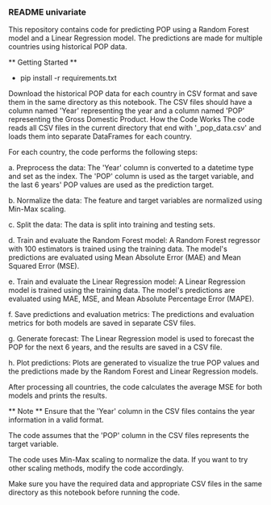 ### README univariate
This repository contains code for predicting POP using a Random Forest model and a Linear Regression model. The predictions are made for multiple countries using historical POP data.

** Getting Started **
- pip install -r requirements.txt

Download the historical POP data for each country in CSV format and save them in the same directory as this notebook. The CSV files should have a column named 'Year' representing the year and a column named 'POP' representing the Gross Domestic Product.
How the Code Works
The code reads all CSV files in the current directory that end with '_pop_data.csv' and loads them into separate DataFrames for each country.

For each country, the code performs the following steps:

a. Preprocess the data: The 'Year' column is converted to a datetime type and set as the index. The 'POP' column is used as the target variable, and the last 6 years' POP values are used as the prediction target.

b. Normalize the data: The feature and target variables are normalized using Min-Max scaling.

c. Split the data: The data is split into training and testing sets.

d. Train and evaluate the Random Forest model: A Random Forest regressor with 100 estimators is trained using the training data. The model's predictions are evaluated using Mean Absolute Error (MAE) and Mean Squared Error (MSE).

e. Train and evaluate the Linear Regression model: A Linear Regression model is trained using the training data. The model's predictions are evaluated using MAE, MSE, and Mean Absolute Percentage Error (MAPE).

f. Save predictions and evaluation metrics: The predictions and evaluation metrics for both models are saved in separate CSV files.

g. Generate forecast: The Linear Regression model is used to forecast the POP for the next 6 years, and the results are saved in a CSV file.

h. Plot predictions: Plots are generated to visualize the true POP values and the predictions made by the Random Forest and Linear Regression models.

After processing all countries, the code calculates the average MSE for both models and prints the results.

** Note **
Ensure that the 'Year' column in the CSV files contains the year information in a valid format.

The code assumes that the 'POP' column in the CSV files represents the target variable.

The code uses Min-Max scaling to normalize the data. If you want to try other scaling methods, modify the code accordingly.

Make sure you have the required data and appropriate CSV files in the same directory as this notebook before running the code.